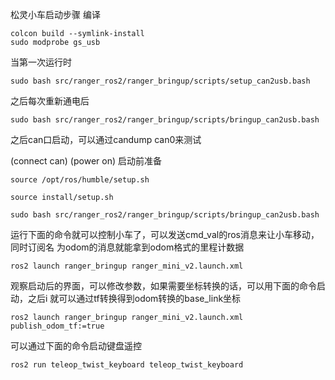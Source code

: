 松灵小车启动步骤
编译
```
colcon build --symlink-install
sudo modprobe gs_usb
```

当第一次运行时
```
sudo bash src/ranger_ros2/ranger_bringup/scripts/setup_can2usb.bash
```
之后每次重新通电后
```
sudo bash src/ranger_ros2/ranger_bringup/scripts/bringup_can2usb.bash
```
之后can口启动，可以通过candump can0来测试

(connect can)
(power on)
启动前准备
```
source /opt/ros/humble/setup.sh

source install/setup.sh

sudo bash src/ranger_ros2/ranger_bringup/scripts/bringup_can2usb.bash
```

运行下面的命令就可以控制小车了，可以发送cmd_val的ros消息来让小车移动，同时订阅名
为odom的消息就能拿到odom格式的里程计数据
```
ros2 launch ranger_bringup ranger_mini_v2.launch.xml
```
观察启动后的界面，可以修改参数，如果需要坐标转换的话，可以用下面的命令启动，之后i
就可以通过tf转换得到odom转换的base_link坐标
```
ros2 launch ranger_bringup ranger_mini_v2.launch.xml
publish_odom_tf:=true
```
可以通过下面的命令启动键盘遥控
```
ros2 run teleop_twist_keyboard teleop_twist_keyboard
```
